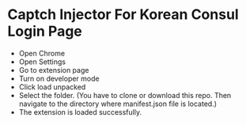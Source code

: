 # Captch Injector For Korean Consul Login Page

- Open Chrome
- Open Settings
- Go to extension page
- Turn on developer mode
- Click load unpacked
- Select the folder. (You have to clone or download this repo. Then navigate to the directory where manifest.json file is located.)
- The extension is loaded successfully.